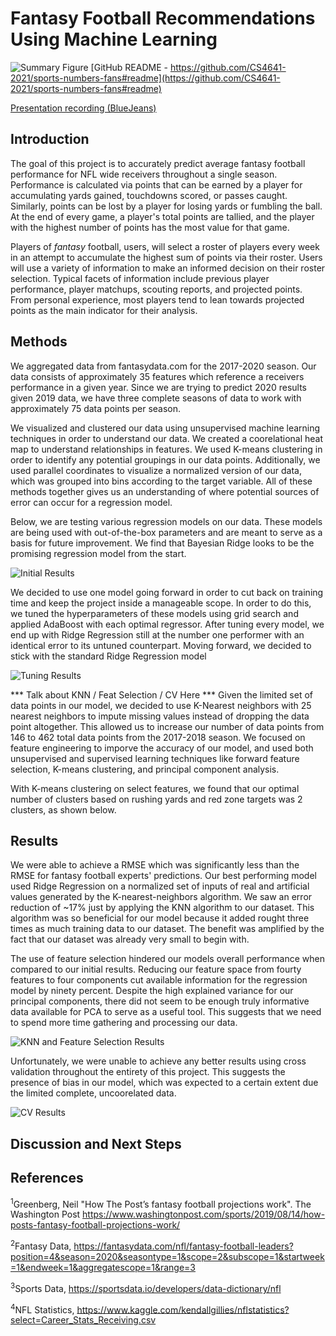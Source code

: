 # Fantasy Football Recommendations Using Machine Learning

![Summary Figure](/images/Fantasy_Football_ML_summary_figure.jpg)
[GitHub README - https://github.com/CS4641-2021/sports-numbers-fans#readme](https://github.com/CS4641-2021/sports-numbers-fans#readme)

[Presentation recording (BlueJeans)](https://bluejeans.com/s/rN@n9FAYzK4)
## Introduction

The goal of this project is to accurately predict average fantasy football performance for NFL wide receivers throughout a single season. Performance is calculated via points that can be earned by a player for accumulating yards gained, touchdowns scored, or passes caught. Similarly, points can be lost by a player for losing yards or fumbling the ball. At the end of every game, a player's total points are tallied, and the player with the highest number of points has the most value for that game.

Players of *fantasy* football, users, will select a roster of players every week in an attempt to accumulate the highest sum of points via their roster. Users will use a variety of information to make an informed decision on their roster selection. Typical facets of information include previous player performance, player matchups, scouting reports, and projected points. From personal experience, most players tend to lean towards projected points as the main indicator for their analysis.


## Methods

We aggregated data from fantasydata.com for the 2017-2020 season. Our data consists of approximately 35 features which reference a receivers performance in a given year. Since we are trying to predict 2020 results given 2019 data, we have three complete seasons of data to work with approximately 75 data points per season. 

We visualized and clustered our data using unsupervised machine learning techniques in order to understand our data. We created a coorelational heat map to understand relationships in features. We used K-means clustering in order to identify any potential groupings in our data points. Additionally, we used parallel coordinates to visualize a normalized version of our data, which was grouped into bins according to the target variable. All of these methods together gives us an understanding of where potential sources of error can occur for a regression model.

Below, we are testing various regression models on our data. These models are being used with out-of-the-box parameters and are meant to serve as a basis for future improvement. We find that Bayesian Ridge looks to be the promising regression model from the start.

![Initial Results](./images/rmse_init.png)

We decided to use one model going forward in order to cut back on training time and keep the project inside a manageable scope. In order to do this, we tuned the hyperparameters of these models using grid search and applied AdaBoost with each optimal regressor. After tuning every model, we end up with Ridge Regression still at the number one performer with an identical error to its untuned counterpart. Moving forward, we decided to stick with the standard Ridge Regression model

![Tuning Results](./images/rmse_tune.png)



*** Talk about KNN / Feat Selection / CV Here ***
Given the limited set of data points in our model, we decided to use K-Nearest neighbors with 25 nearest neighbors to impute missing values instead of dropping the data point altogether. This allowed us to increase our number of data points from 146 to 462 total data points from the 2017-2018 season. We focused on feature engineering to imporve the accuracy of our model, and used both unsupervised and supervised learning techniques like forward feature selection, K-means clustering,
and principal component analysis.

With K-means clustering on select features, we found that our optimal number of clusters based on rushing yards and red zone targets was 2 clusters, as shown below.



## Results

We were able to achieve a RMSE which was significantly less than the RMSE for fantasy football experts' predictions. Our best performing model used Ridge Regression on a normalized set of inputs of real and artificial values generated by the K-nearest-neighbors algorithm. We saw an error reduction of ~17% just by applying the KNN algorithm to our dataset. This algorithm was so beneficial for our model because it added rought three times as much training data to our dataset. The benefit was amplified by the fact that our dataset was already very small to begin with. 

The use of feature selection hindered our models overall performance when compared to our initial results. Reducing our feature space from fourty features to four components cut available information for the regression model by ninety percent. Despite the high explained variance for our principal components, there did not seem to be enough truly informative data available for PCA to serve as a useful tool. This suggests that we need to spend more time gathering and processing our data.

![KNN and Feature Selection Results](./images/rmse_knn_feat.png)

Unfortunately, we were unable to achieve any better results using cross validation throughout the entirety of this project. This suggests the presence of bias in our model, which was expected to a certain extent due the limited complete, uncoorelated data. 

![CV Results](./images/rmse_knn_feat_cv.png)


## Discussion and Next Steps


## References
<sup>1</sup>Greenberg, Neil "How The Post’s fantasy football projections work". The Washington Post
https://www.washingtonpost.com/sports/2019/08/14/how-posts-fantasy-football-projections-work/

<sup>2</sup>Fantasy Data, https://fantasydata.com/nfl/fantasy-football-leaders?position=4&season=2020&seasontype=1&scope=2&subscope=1&startweek=1&endweek=1&aggregatescope=1&range=3

<sup>3</sup>Sports Data, https://sportsdata.io/developers/data-dictionary/nfl

<sup>4</sup>NFL Statistics, https://www.kaggle.com/kendallgillies/nflstatistics?select=Career_Stats_Receiving.csv
